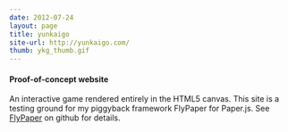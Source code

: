 ```yaml
---
date: 2012-07-24
layout: page
title: yunkaigo
site-url: http://yunkaigo.com/
thumb: ykg_thumb.gif
---
```


#### Proof-of-concept website

An interactive game rendered entirely in the HTML5 canvas. This site is a testing ground for my piggyback framework FlyPaper for Paper.js. See [FlyPaper](https://github.com/josankapo/FlyPaper) on github for details.



